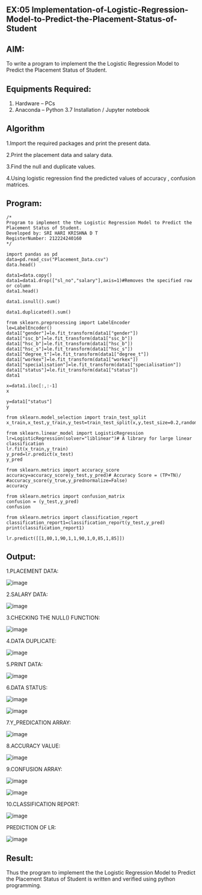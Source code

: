 ## EX:05 Implementation-of-Logistic-Regression-Model-to-Predict-the-Placement-Status-of-Student
## AIM:
To write a program to implement the the Logistic Regression Model to Predict the Placement Status of Student.

## Equipments Required:
1. Hardware – PCs
2. Anaconda – Python 3.7 Installation / Jupyter notebook

## Algorithm
1.Import the required packages and print the present data.

2.Print the placement data and salary data.

3.Find the null and duplicate values.

4.Using logistic regression find the predicted values of accuracy , confusion matrices. 

## Program:
```
/*
Program to implement the the Logistic Regression Model to Predict the Placement Status of Student.
Developed by: SRI HARI KRISHNA D T
RegisterNumber: 212224240160
*/

import pandas as pd
data=pd.read_csv("Placement_Data.csv")
data.head()

data1=data.copy()
data1=data1.drop(["sl_no","salary"],axis=1)#Removes the specified row or column
data1.head()

data1.isnull().sum()

data1.duplicated().sum()

from sklearn.preprocessing import LabelEncoder
le=LabelEncoder()
data1["gender"]=le.fit_transform(data1["gender"])
data1["ssc_b"]=le.fit_transform(data1["ssc_b"])
data1["hsc_b"]=le.fit_transform(data1["hsc_b"])
data1["hsc_s"]=le.fit_transform(data1["hsc_s"])
data1["degree_t"]=le.fit_transform(data1["degree_t"])
data1["workex"]=le.fit_transform(data1["workex"])
data1["specialisation"]=le.fit_transform(data1["specialisation"])
data1["status"]=le.fit_transform(data1["status"])
data1

x=data1.iloc[:,:-1]
x

y=data1["status"]
y

from sklearn.model_selection import train_test_split
x_train,x_test,y_train,y_test=train_test_split(x,y,test_size=0.2,random_state=0)

from sklearn.linear_model import LogisticRegression
lr=LogisticRegression(solver="liblinear")# A library for large linear classification
lr.fit(x_train,y_train)
y_pred=lr.predict(x_test)
y_pred

from sklearn.metrics import accuracy_score
accuracy=accuracy_score(y_test,y_pred)# Accuracy Score = (TP+TN)/
#accuracy_score(y_true,y_prednormalize=False)
accuracy

from sklearn.metrics import confusion_matrix
confusion = (y_test,y_pred)
confusion

from sklearn.metrics import classification_report
classification_report1=classification_report(y_test,y_pred)
print(classification_report1)

lr.predict([[1,80,1,90,1,1,90,1,0,85,1,85]])
```

## Output:
1.PLACEMENT DATA:

![image](https://github.com/user-attachments/assets/0b5c60f5-9f80-47a8-af93-63bc7cfc3bf7)

2.SALARY DATA:

![image](https://github.com/user-attachments/assets/ff8c96d9-3d7b-4b20-bd2b-0b7e9c76a6a3)

3.CHECKING THE NULL() FUNCTION:

![image](https://github.com/user-attachments/assets/03a4afdf-af3e-4917-a851-b13f3612f6e3)


4.DATA DUPLICATE:

![image](https://github.com/user-attachments/assets/aef28896-66a4-45f8-9627-58073e5e0d28)


5.PRINT DATA:

![image](https://github.com/user-attachments/assets/c7ed051e-1bdd-4ec3-a7de-84d65f420118)


6.DATA STATUS:

![image](https://github.com/user-attachments/assets/6ce416f2-fd2a-45c8-8c53-e75db4ed2dc0)


![image](https://github.com/user-attachments/assets/4632993d-74e8-4d53-89cb-fca7b4cf3c6b)

7.Y_PREDICATION ARRAY:

![image](https://github.com/user-attachments/assets/9a5e8869-9aae-4f5d-b050-61fd0605ad68)


8.ACCURACY VALUE:


![image](https://github.com/user-attachments/assets/80151e71-a2f3-4c0a-ab6a-c141ed527a27)



9.CONFUSION ARRAY:

![image](https://github.com/user-attachments/assets/c05f6ba3-2f36-40ed-95f7-751bbd98b869)

![image](https://github.com/user-attachments/assets/26c6ff10-d363-42dd-8464-14a086439366)

10.CLASSIFICATION REPORT:

![image](https://github.com/user-attachments/assets/d75d16b4-9d55-43d2-a8af-dfbe9ab6962d)


PREDICTION OF LR:

![image](https://github.com/user-attachments/assets/06825227-8364-4518-84d3-5c5044379688)


## Result:
Thus the program to implement the the Logistic Regression Model to Predict the Placement Status of Student is written and verified using python programming.
